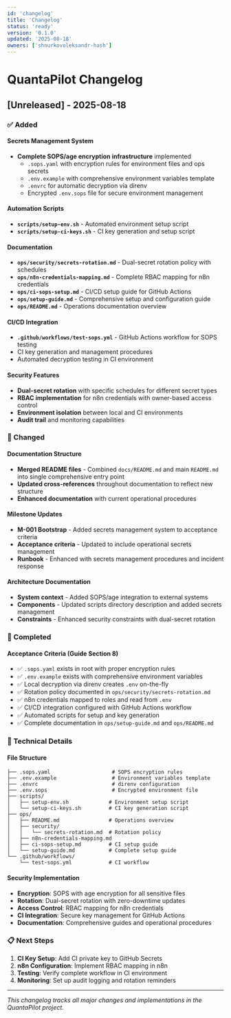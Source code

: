 ```yaml
---
id: 'changelog'
title: 'Changelog'
status: 'ready'
version: '0.1.0'
updated: '2025-08-18'
owners: ['shnurkovoleksandr-hash']
---
```


# QuantaPilot Changelog

## [Unreleased] - 2025-08-18

### ✅ Added

#### Secrets Management System

- **Complete SOPS/age encryption infrastructure** implemented
  - `.sops.yaml` with encryption rules for environment files and ops secrets
  - `.env.example` with comprehensive environment variables template
  - `.envrc` for automatic decryption via direnv
  - Encrypted `.env.sops` file for secure environment management

#### Automation Scripts

- **`scripts/setup-env.sh`** - Automated environment setup script
- **`scripts/setup-ci-keys.sh`** - CI key generation and setup script

#### Documentation

- **`ops/security/secrets-rotation.md`** - Dual-secret rotation policy with schedules
- **`ops/n8n-credentials-mapping.md`** - Complete RBAC mapping for n8n credentials
- **`ops/ci-sops-setup.md`** - CI/CD setup guide for GitHub Actions
- **`ops/setup-guide.md`** - Comprehensive setup and configuration guide
- **`ops/README.md`** - Operations documentation overview

#### CI/CD Integration

- **`.github/workflows/test-sops.yml`** - GitHub Actions workflow for SOPS testing
- CI key generation and management procedures
- Automated decryption testing in CI environment

#### Security Features

- **Dual-secret rotation** with specific schedules for different secret types
- **RBAC implementation** for n8n credentials with owner-based access control
- **Environment isolation** between local and CI environments
- **Audit trail** and monitoring capabilities

### 🔄 Changed

#### Documentation Structure

- **Merged README files** - Combined `docs/README.md` and main `README.md` into single comprehensive entry point
- **Updated cross-references** throughout documentation to reflect new structure
- **Enhanced documentation** with current operational procedures

#### Milestone Updates

- **M-001 Bootstrap** - Added secrets management system to acceptance criteria
- **Acceptance criteria** - Updated to include operational secrets management
- **Runbook** - Enhanced with secrets management procedures and incident response

#### Architecture Documentation

- **System context** - Added SOPS/age integration to external systems
- **Components** - Updated scripts directory description and added secrets management
- **Constraints** - Enhanced security constraints with dual-secret rotation

### 🎯 Completed

#### Acceptance Criteria (Guide Section 8)

- ✅ `.sops.yaml` exists in root with proper encryption rules
- ✅ `.env.example` exists with comprehensive environment variables
- ✅ Local decryption via direnv creates `.env` on-the-fly
- ✅ Rotation policy documented in `ops/security/secrets-rotation.md`
- ✅ n8n credentials mapped to roles and read from `.env`
- ✅ CI/CD integration configured with GitHub Actions workflow
- ✅ Automated scripts for setup and key generation
- ✅ Complete documentation in `ops/setup-guide.md` and `ops/README.md`

### 🔧 Technical Details

#### File Structure

```
├── .sops.yaml                    # SOPS encryption rules
├── .env.example                  # Environment variables template
├── .envrc                        # direnv configuration
├── .env.sops                     # Encrypted environment file
├── scripts/
│   ├── setup-env.sh             # Environment setup script
│   └── setup-ci-keys.sh         # CI key generation script
├── ops/
│   ├── README.md                # Operations overview
│   ├── security/
│   │   └── secrets-rotation.md  # Rotation policy
│   ├── n8n-credentials-mapping.md
│   ├── ci-sops-setup.md         # CI setup guide
│   └── setup-guide.md           # Complete setup guide
└── .github/workflows/
    └── test-sops.yml            # CI workflow
```

#### Security Implementation

- **Encryption**: SOPS with age encryption for all sensitive files
- **Rotation**: Dual-secret rotation with zero-downtime updates
- **Access Control**: RBAC mapping for n8n credentials
- **CI Integration**: Secure key management for GitHub Actions
- **Documentation**: Comprehensive guides and operational procedures

### 📋 Next Steps

1. **CI Key Setup**: Add CI private key to GitHub Secrets
2. **n8n Configuration**: Implement RBAC mapping in n8n
3. **Testing**: Verify complete workflow in CI environment
4. **Monitoring**: Set up audit logging and rotation reminders

---

_This changelog tracks all major changes and implementations in the QuantaPilot project._
